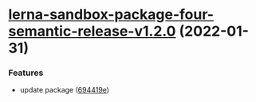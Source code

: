 # [lerna-sandbox-package-four-semantic-release-v1.2.0](https://github.com/QuinnLee/lerna-sandbox/compare/lerna-sandbox-package-four-semantic-release-v1.1.0...lerna-sandbox-package-four-semantic-release-v1.2.0) (2022-01-31)


### Features

* update package ([694419e](https://github.com/QuinnLee/lerna-sandbox/commit/694419ed26fffb6b00a7a8bd4b53bbce937f22b3))
